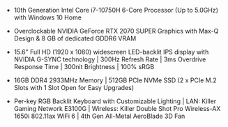 * 10th Generation Intel Core i7-10750H 6-Core Processor (Up to 5.0GHz) with Windows 10 Home

* Overclockable NVIDIA GeForce RTX 2070 SUPER Graphics with Max-Q Design & 8 GB of dedicated GDDR6 VRAM

* 15.6" Full HD (1920 x 1080) widescreen LED-backlit IPS display with NVIDIA G-SYNC technology | 300Hz Refresh Rate | 3ms Overdrive Response Time | 300nit Brightness | 100% sRGB

* 16GB DDR4 2933MHz Memory | 512GB PCIe NVMe SSD (2 x PCIe M.2 Slots with 1 Slot Open for Easy Upgrades)

* Per-key RGB Backlit Keyboard with Customizable Lighting | LAN: Killer Gaming Network E3100G | Wireless: Killer Double Shot Pro Wireless-AX 1650i 802.11ax WiFi 6 | 4th Gen All-Metal AeroBlade 3D Fan 